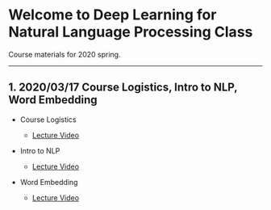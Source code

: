 # Welcome to Deep Learning for Natural Language Processing Class

Course materials for 2020 spring.

- - -

## 1. 2020/03/17 Course Logistics, Intro to NLP, Word Embedding

* Course Logistics

  * [Lecture Video](https://www.youtube.com/watch?v=Vj142HVRg4s&feature=youtu.be)

* Intro to NLP

  * [Lecture Video](https://www.youtube.com/watch?v=Vj142HVRg4s&feature=youtu.be)

* Word Embedding

  * [Lecture Video](https://www.youtube.com/watch?v=Vj142HVRg4s&feature=youtu.be)